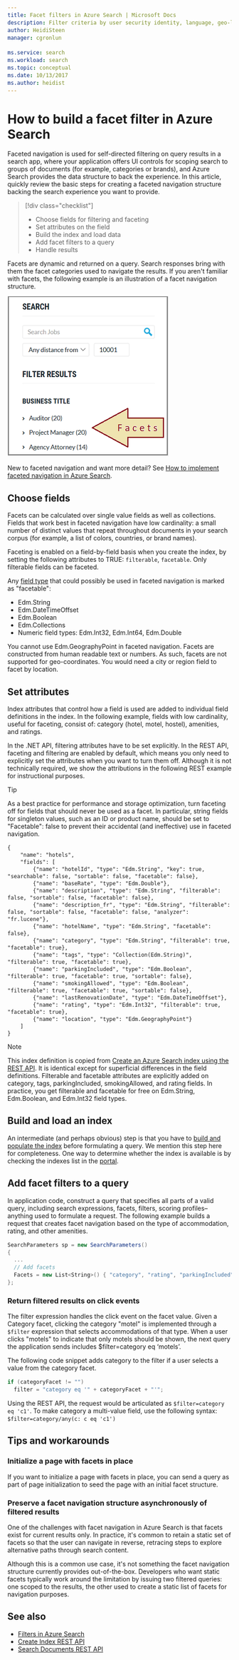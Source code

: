 ```yaml
---
title: Facet filters in Azure Search | Microsoft Docs
description: Filter criteria by user security identity, language, geo-location, or numeric values to reduce search results on queries in Azure Search, a hosted cloud search service on Microsoft Azure.
author: HeidiSteen
manager: cgronlun

ms.service: search
ms.workload: search
ms.topic: conceptual
ms.date: 10/13/2017
ms.author: heidist
---
```


# How to build a facet filter in Azure Search 

Faceted navigation is used for self-directed filtering on query results in a search app, where your application offers UI controls for scoping search to groups of documents (for example, categories or brands), and Azure Search provides the data structure to back the experience. In this article, quickly review the basic steps for creating a faceted navigation structure backing the search experience you want to provide. 

> [!div class="checklist"]
> * Choose fields for filtering and faceting
> * Set attributes on the field
> * Build the index and load data
> * Add facet filters to a query
> * Handle results

Facets are dynamic and returned on a query. Search responses bring with them the facet categories used to navigate the results. If you aren't familiar with facets, the following example is an illustration of a facet navigation structure.

  ![](./media/search-filters-facets/facet-nav.png)

New to faceted navigation and want more detail? See [How to implement faceted navigation in Azure Search](search-faceted-navigation.md).

## Choose fields

Facets can be calculated over single value fields as well as collections. Fields that work best in faceted navigation have low cardinality: a small number of distinct values that repeat throughout documents in your search corpus (for example, a list of colors, countries, or brand names). 

Faceting is enabled on a field-by-field basis when you create the index, by setting the following attributes to TRUE: `filterable`, `facetable`. Only filterable fields can be faceted.

Any [field type](https://docs.microsoft.com/rest/api/searchservice/supported-data-types) that could possibly be used in faceted navigation is marked as "facetable":

+ Edm.String
+ Edm.DateTimeOffset
+ Edm.Boolean
+ Edm.Collections
+ Numeric field types: Edm.Int32, Edm.Int64, Edm.Double

You cannot use Edm.GeographyPoint in faceted navigation. Facets are constructed from human readable text or numbers. As such, facets are not supported for geo-coordinates. You would need a city or region field to facet by location.

## Set attributes

Index attributes that control how a field is used are added to individual field definitions in the index. In the following example, fields with low cardinality, useful for faceting, consist of: category (hotel, motel, hostel), amenities, and ratings. 

In the .NET API, filtering attributes have to be set explicitly. In the REST API, faceting and filtering are enabled by default, which means you only need to explicitly set the attributes when you want to turn them off. Although it is not technically required, we show the attributions in the following REST example for instructional purposes. 

> [!Tip]
> As a best practice for performance and storage optimization, turn faceting off for fields that should never be used as a facet. In particular, string fields for singleton values, such as an ID or product name, should be set to "Facetable": false to prevent their accidental (and ineffective) use in faceted navigation.


```http
{
    "name": "hotels",  
    "fields": [
        {"name": "hotelId", "type": "Edm.String", "key": true, "searchable": false, "sortable": false, "facetable": false},
        {"name": "baseRate", "type": "Edm.Double"},
        {"name": "description", "type": "Edm.String", "filterable": false, "sortable": false, "facetable": false},
        {"name": "description_fr", "type": "Edm.String", "filterable": false, "sortable": false, "facetable": false, "analyzer": "fr.lucene"},
        {"name": "hotelName", "type": "Edm.String", "facetable": false},
        {"name": "category", "type": "Edm.String", "filterable": true, "facetable": true},
        {"name": "tags", "type": "Collection(Edm.String)", "filterable": true, "facetable": true},
        {"name": "parkingIncluded", "type": "Edm.Boolean",  "filterable": true, "facetable": true, "sortable": false},
        {"name": "smokingAllowed", "type": "Edm.Boolean", "filterable": true, "facetable": true, "sortable": false},
        {"name": "lastRenovationDate", "type": "Edm.DateTimeOffset"},
        {"name": "rating", "type": "Edm.Int32", "filterable": true, "facetable": true},
        {"name": "location", "type": "Edm.GeographyPoint"}
    ]
}
```

> [!Note]
> This index definition is copied from [Create an Azure Search index using the REST API](https://docs.microsoft.com/azure/search/search-create-index-rest-api). It is identical except for superficial differences in the field definitions. Filterable and facetable attributes are explicitly added on category, tags, parkingIncluded, smokingAllowed, and rating fields. In practice, you get filterable and facetable for free on Edm.String, Edm.Boolean, and Edm.Int32 field types. 

## Build and load an index

An intermediate (and perhaps obvious) step is that you have to [build and populate the index](https://docs.microsoft.com/azure/search/search-create-index-dotnet#create-the-index) before formulating a query. We mention this step here for completeness. One way to determine whether the index is available is by checking the indexes list in the [portal](https://portal.azure.com).

## Add facet filters to a query

In application code, construct a query that specifies all parts of a valid query, including search expressions, facets, filters, scoring profiles– anything used to formulate a request. The following example builds a request that creates facet navigation based on the type of accommodation, rating, and other amenities.

```csharp
SearchParameters sp = new SearchParameters()
{
  ...
  // Add facets
  Facets = new List<String>() { "category", "rating", "parkingIncluded", "smokingAllowed" },
};
```

### Return filtered results on click events

The filter expression handles the click event on the facet value. Given a Category facet, clicking the category "motel" is implemented through a `$filter` expression that selects accommodations of that type. When a user clicks "motels" to indicate that only motels should be shown, the next query the application sends includes $filter=category eq ‘motels’.

The following code snippet adds category to the filter if a user selects a value from the category facet.

```csharp
if (categoryFacet != "")
  filter = "category eq '" + categoryFacet + "'";
```
Using the REST API, the request would be articulated as `$filter=category eq 'c1'`. To make category a multi-value field, use the following syntax: `$filter=category/any(c: c eq 'c1')`

## Tips and workarounds

### Initialize a page with facets in place

If you want to initialize a page with facets in place, you can send a query as part of page initialization to seed the page with an initial facet structure.

### Preserve a facet navigation structure asynchronously of filtered results

One of the challenges with facet navigation in Azure Search is that facets exist for current results only. In practice, it's common to retain a static set of facets so that the user can navigate in reverse, retracing steps to explore alternative paths through search content. 

Although this is a common use case, it's not something the facet navigation structure currently provides out-of-the-box. Developers who want static facets typically work around the limitation by issuing two filtered queries: one scoped to the results, the other used to create a static list of facets for navigation purposes.

## See also

+ [Filters in Azure Search](search-filters.md)
+ [Create Index REST API](https://docs.microsoft.com/rest/api/searchservice/create-index)
+ [Search Documents REST API](https://docs.microsoft.com/rest/api/searchservice/search-documents)

